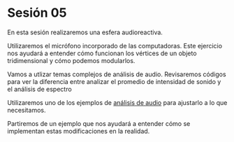 # Sesión 05 

En esta sesión realizaremos una esfera audioreactiva. 

Utilizaremos el micrófono incorporado de las computadoras. Este ejercicio nos ayudará a entender cómo funcionan los vértices de un objeto tridimensional y cómo podemos modularlos. 

Vamos a utlizar temas complejos de análisis de audio. Revisaremos códigos para ver la diferencia entre analizar el promedio de intensidad de sonido y el análisis de espectro

Utilizaremos uno de los ejemplos de [análisis de audio](https://processing.org/tutorials/sound/#example-5-6-audio-analysis) para ajustarlo a lo que necesitamos. 

Partiremos de un ejemplo que nos ayudará a entender cómo se implementan estas modificaciones en la realidad. 